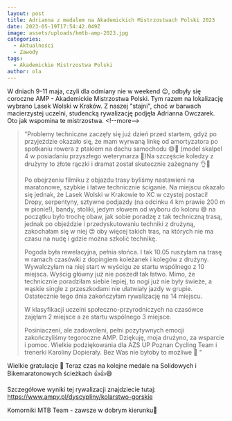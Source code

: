 ```yaml
---
layout: post
title: Adrianna z medalem na Akademickich Mistrzostwach Polski 2023
date: 2023-05-19T17:54:42.049Z
image: assets/uploads/kmtb-amp-2023.jpg
categories:
  - Aktualności
  - Zawody
tags:
  - Akademickie Mistrzostwa Polski
author: ola
---
```

W dniach 9-11 maja, czyli dla odmiany nie w weekend 😉, odbyły się coroczne AMP - Akademickie Mistrzostwa Polski. Tym razem na lokalizację wybrano Lasek Wolski w Kraków. Z naszej "stajni", choć w barwach macierzystej uczelni, studencką rywalizację podjęła Adrianna Owczarek. Oto jak wspomina te mistrzostwa.
<﻿!--more-->

> "Problemy techniczne zaczęły się już dzień przed startem, gdyż po przyjeździe okazało się, że mam wyrwaną linkę od amortyzatora po spotkaniu rowera z ptakiem na dachu samochodu 😅🙈 (model skalpel 4 w posiadaniu przyszłego weterynarza 🤣)Na szczęście koledzy z drużyny to złote rączki i dramat został skutecznie zażegnany 👌🙏 
>
> Po obejrzeniu filmiku z objazdu trasy byliśmy nastawieni na maratonowe, szybkie i łatwe technicznie ściganie. Na miejscu okazało się jednak, że Lasek Wolski w Krakowie to XC w czystej postaci! Dropy, serpentyny, sztywne podjazdy (na odcinku 4 km prawie 200 m w pionie!), bandy, stoliki, jedym słowem od wyboru do koloru 😅 na początku było trochę obaw, jak sobie poradzę z tak techniczną trasą, jednak po objeździe i przedyskutowaniu techniki z drużyną, zakochałam się w niej 😍 oby więcej takich tras, na których nie ma czasu na nudę i gdzie można szkolić technikę. 
>
> Pogoda była rewelacyjna, pełnia słońca. I tak 10.05 ruszyłam na trasę w ramach czasówki z dopingiem koleżanek i kolegów z drużyny. Wywalczyłam na niej start w wyścigu ze startu wspólnego z 10 miejsca. Wyścig główny już nie poszedł tak łatwo. Mimo, że technicznie poradziłam siebie lepiej, to nogi już nie były świeże, a wąskie single z przeszkodami nie ułatwiały jazdy w grupie. Ostatecznie tego dnia zakończyłam rywalizację na 14 miejscu.
>
> W klasyfikacji uczelni społeczno-przyrodniczych na czasówce zajęłam 2 miejsce a ze startu wspólnego 3 miejsce.
>
> Posiniaczeni, ale zadowoleni, pełni pozytywnych emocji zakończyliśmy tegoroczne AMP. Dziękuję, moja drużyno, za wsparcie i pomoc. Wielkie podziękowania dla AZS UP Poznan Cycling Team i trenerki Karoliny Dopierały. Bez Was nie byłoby to możliwe 👊 "

Wielkie gratulacje 🤝 Teraz czas na kolejne medale na Solidowych i Bikemaratonowych ścieżkach  👍👍😄

Szczegółowe wyniki tej rywalizacji znajdziecie tutaj: <https://www.ampy.pl/dyscypliny/kolarstwo-gorskie>

Komorniki MTB Team - zawsze w dobrym kierunku🙂